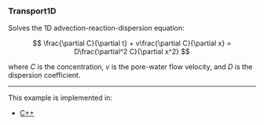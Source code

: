 ### Transport1D

Solves the 1D advection-reaction-dispersion equation:

$$
\frac{\partial C}{\partial t} + v\frac{\partial C}{\partial x} = D\frac{\partial^2 C}{\partial x^2}
$$

where $C$ is the concentration, $v$ is the pore-water flow velocity, and $D$ is the dispersion coefficient.

---

This example is implemented in:
- [C++](https://github.com/csrc-sdsu/mole/blob/main/examples/cpp/transport1D.cpp)